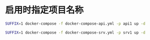 启用时指定项目名称
======
```bash
SUFFIX=1 docker-compose -f docker-compose-api.yml -p api1 up -d
```
```bash
SUFFIX=1 docker-compose -f docker-compose-srv.yml -p srv1 up -d
```